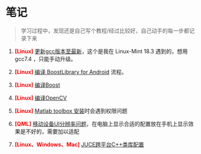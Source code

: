 # 笔记

> 学习过程中，发现还是自己写个教程/经过比较好，自己动手的每一步都记录下来

1.  <font color=red >**[Linux]**</font>  [更新gcc版本至最新](/Notes/升级gcc\g++.md)，这个是我在 Linux-Mint 18.3 遇到的，想用 gcc7.4 ，只能手动升级。

2.   <font color=red >**[Linux]**</font> [编译 BoostLibrary for Android](/Notes/编译Boost_for_Android.md) 流程。

3.  <font color=red >**[Linux]**</font> [编译Boost](/Notes/Linux编译Boost.md)

4.  <font color=red >**[Linux]**</font> [编译OpenCV](/Notes/Linux编译OpenCV.md)

5. <font color=red >**[Linux]**</font> [Matlab toolbox 安装](/Notes/Matlab添加工具箱权限问题.md)时会遇到权限问题

6. <font color=red >**[QML]**</font> [移动设备UI分辨率问题](/Notes/移动端app开发UI自适应问题.md)，在电脑上显示合适的配置放在手机上显示效果是不好的，需要加以适配

7. <font color=red >**[Linux、Windows、Mac]**</font> [JUCE跨平台C++类库配置](JUCE配置基础.md)